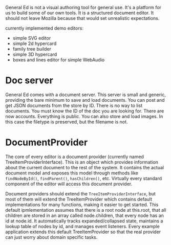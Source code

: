 
General Ed is not a visual authoring tool for general use. It's a platform for us to build
some of our own tools. It is a structured document editor. It should not leave Mozilla because
that would set unrealistic expectations.

currently implemented demo editors:
* simple SVG editor
* simple 2d hypercard
* family tree builder
* simple 3D hypercard
* boxes and lines editor for simple WebAudio



# Doc server

General Ed comes with a document server. This server is small and generic, providing
the bare minimum to save and load documents. You can post and get JSON documents from the
store by ID. There is no way to list documents. You must know the ID of the doc you are looking
for.  There are now accounts. Everything is public.  You can also store and load images. In this
case the filetype is preserved, but the filename is not.


# DocumentProvider

The core of every editor is a document provider (currently named TreeItemProviderInterface).
This is an object which provides information about the current document to the rest of the
system. It contains the actual document model and exposes this model through methods like
`findNodeById()`, `findParent()`, `hasChildren()`, etc.   Virtually every standard component of
the editor will access this document provider.

Document providers should extend the `TreeItemProviderInterface`, but most of them will
extend the TreeItemProvider which contains default implementations for many functions, making
it easier to get started.  This default ipmlementation assumes that there is a root 
node at this.root, that all children are stored in an array called node.children, that
every node has an id at node.id. It automatically tracks expanded/collapsed state, maintains
a lookup table of nodes by id, and manages event listeners. Every example application extends
this default TreeItemProvider so that the real provider can just worry about domain specific
tasks.

 